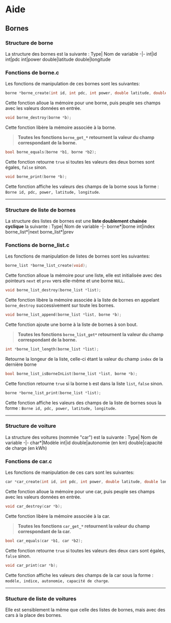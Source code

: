 # Aide

## Bornes

### Structure de borne

La structure des bornes est la suivante :
Type| Nom de variable
-|-
int|id
int|pdc
int|power
double|latitude
double|longitude

### Fonctions de borne.c

Les fonctions de manipulation de ces bornes sont les suivantes:

```C
borne *borne_create(int id, int pdc, int power, double latitude, double longitude);
```

Cette fonction alloue la mémoire pour une borne, puis peuple ses champs avec les valeurs données en entrée.

```C
void borne_destroy(borne *b);
```

Cette fonction libère la mémoire associée à la borne.

> **Toutes les fonctions `borne_get_*` retournent la valeur du champ correspondant de la borne.**

```C
bool borne_equals(borne *b1, borne *b2);
```

Cette fonction retourne `true` si toutes les valeurs des deux bornes sont égales, `false` sinon.

```C
void borne_print(borne *b);
```

Cette fonction affiche les valeurs des champs de la borne sous la forme : `Borne id, pdc, power, latitude, longitude`.

---

### Structure de liste de bornes

La structure des listes de bornes est une **liste doublement chainée cyclique** la suivante :
Type| Nom de variable
-|-
borne*|borne
int|index
borne_list*|next
borne_list*|prev

### Fonctions de borne_list.c

Les fonctions de manipulation de listes de bornes sont les suivantes:

```C
borne_list *borne_list_create(void);
```

Cette fonction alloue la mémoire pour une liste, elle est initialisée avec des pointeurs `next` et `prev` vers elle-même et une borne `NULL`.

```C
void borne_list_destroy(borne_list *list);
```

Cette fonction libère la mémoire associée à la liste de bornes en appelant `borne_destroy` successivement sur toute les bornes.

```C
void borne_list_append(borne_list *list, borne *b);
```

Cette fonction ajoute une borne à la liste de bornes à son bout.

> **Toutes les fonctions `borne_list_get*` retournent la valeur du champ correspondant de la borne.**

```C
int *borne_list_length(borne_list *list);
```

Retourne la longeur de la liste, celle-ci étant la valeur du champ `index` de la dernière borne  

```C
bool borne_list_isBorneInList(borne_list *list, borne *b);
```

Cette fonction retourne `true` si la borne `b` est dans la liste `list`, `false` sinon.

```C
borne *borne_list_print(borne_list *list);
```

Cette fonction affiche les valeurs des champs de la liste de bornes sous la forme : `Borne id, pdc, power, latitude, longitude`.

---

### Structure de voiture

La structure des voitures (nommée "car") est la suivante :
Type| Nom de variable
-|-
char*|Modèle
int|id
double|autonomie (en km)
double|capacité de charge (en kWh)

### Fonctions de car.c

Les fonctions de manipulation de ces cars sont les suivantes:

```C
car *car_create(int id, int pdc, int power, double latitude, double longitude);
```

Cette fonction alloue la mémoire pour une car, puis peuple ses champs avec les valeurs données en entrée.

```C
void car_destroy(car *b);
```

Cette fonction libère la mémoire associée à la car.

> **Toutes les fonctions `car_get_*` retournent la valeur du champ correspondant de la car.**

```C
bool car_equals(car *b1, car *b2);
```

Cette fonction retourne `true` si toutes les valeurs des deux cars sont égales, `false` sinon.

```C
void car_print(car *b);
```

Cette fonction affiche les valeurs des champs de la car sous la forme : `modèle, indice, autonomie, capacité de charge`.

---

### Stucture de liste de voitures

Elle est sensiblement la même que celle des listes de bornes, mais avec des cars à la place des bornes.
